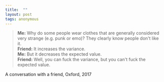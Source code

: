 ```yaml
---
title:  ""
layout: post
tags: anonymous
---
```


> **Me:** Why do some people wear clothes that are generally considered very strange (e.g. punk or emo)? They clearly know people don't like it.  
> **Friend:** It increases the  variance.  
> **Me:** But it decreases the expected value.  
> **Friend:** Well, you can fuck the variance, but you can't fuck the expected value.  

A conversation with a friend, Oxford, 2017  